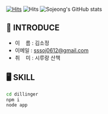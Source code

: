 [![Hits](https://hits.seeyoufarm.com/api/count/incr/badge.svg?url=https%3A%2F%2Fgithub.com%2Fsssoj0612%2Fhit-counter&count_bg=%239199A0&title_bg=%23444A4D&icon=hey.svg&icon_color=%23FFFFFF&title=welcome&edge_flat=false)](https://hits.seeyoufarm.com)
![Hits](https://capsule-render.vercel.app/api?type=soft&color=6d819c&height=150&section=header&text=Hello%20World!&fontSize=70&fontColor=f2f2f2&animation=blinking&stroke=1a1a1a&strokeWidth=3&)
![Sojeong's GitHub stats](https://github-readme-stats.vercel.app/api?username=sssoj0612&theme=nord&show_icons=true)

## 📢 INTRODUCE
- 이&nbsp;&nbsp;&nbsp;&nbsp;름 : 김소정
- 이메일 : sssoj0612@gmail.com
- 취&nbsp;&nbsp;&nbsp;&nbsp;미 : 시루랑 산책

## :desktop_computer: SKILL
```sh
cd dillinger
npm i
node app
```
